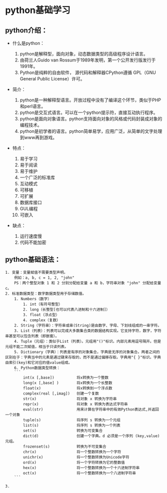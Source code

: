# python基础学习

## python介绍：

- 什么是python：

    1. python是解释型，面向对象，动态数据类型的高级程序设计语言。
    2. 由荷兰人Guido van Rossum于1989年发明，第一个公开发行版发行于1991年。
    3. Python是纯粹的自由软件， 源代码和解释器CPython遵循 GPL（GNU General Public License）许可。

- 简介：

    1. python是一种解释型语言。开放过程中没有了编译这个环节，类似于PHP和perl语言。
    2. python是交互式语言。可以在一个python提示符，直接互动执行程序。
    3. python是面向对象语言。python支持面向对象的风格或代码封装成对象的编程技术。
    4. python是初学者的语言。python简单易学，应用广泛，从简单的文字处理到www再到游戏。

- 特点：

    1. 易于学习
    2. 易于阅读
    3. 易于维护
    4. 一个广泛的标准库
    5. 互动模式
    6. 可移植
    7. 可扩展
    8. 数据库接口
    9. GUL编程
    10. 可嵌入

- 缺点：

    1. 运行速度慢
    2. 代码不能加密

## python基础语法：

    1. 变量：变量赋值不需要类型声明。
        例如：a, b, c = 1, 2, "john"
        PS：两个整型对象 1 和 2 分别分配给变量 a 和 b，字符串对象 "john" 分配给变量 c。
    2. 标准数据类型：数字数据类型用于存储数值。
        1. Numbers（数字）
            1. int（有符号整型）
            2. long（长整型[也可以代表八进制和十六进制]）
            3. float（浮点型）
            4. complex（复数）
        2. String（字符串）：字符串或串(String)是由数字、字母、下划线组成的一串字符。
        3. List（列表）：列表可以完成大多数集合类的数据结构实现。它支持字符，数字，字符串甚至可以包含列表（即嵌套）。
        4. Tuple（元组）：类似于List（列表）。元组用"()"标识。内部元素用逗号隔开。但是元组不能二次赋值，相当于只读列表。
        5. Dictionary（字典）：列表是有序的对象集合，字典是无序的对象集合。两者之间的区别在于：字典当中的元素是通过键来存取的，而不是通过偏移存取。字典用"{ }"标识。字典由索引(key)和它对应的值value组成。
        6. Python数据类型转换：
        ```
            int(x [,base])          将x转换为一个整数
            long(x [,base] )        将x转换为一个长整数
            float(x)                将x转换到一个浮点数
            complex(real [,imag])   创建一个复数
            str(x)                  将对象 x 转换为字符串
            repr(x)                 将对象 x 转换为表达式字符串
            eval(str)               用来计算在字符串中的有效Python表达式,并返回一个对象
            tuple(s)                将序列 s 转换为一个元组
            list(s)                 将序列 s 转换为一个列表
            set(s)                  转换为可变集合
            dict(d)                 创建一个字典。d 必须是一个序列 (key,value)元组。
            frozenset(s)            转换为不可变集合
            chr(x)                  将一个整数转换为一个字符
            unichr(x)               将一个整数转换为Unicode字符
            ord(x)                  将一个字符转换为它的整数值
            hex(x)                  将一个整数转换为一个十六进制字符串
            oct(x)                  将一个整数转换为一个八进制字符串
        ```

    3. 